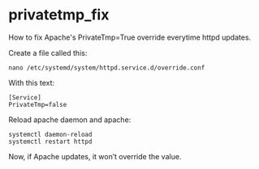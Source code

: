 # privatetmp_fix
How to fix Apache's PrivateTmp=True override everytime httpd updates.

Create a file called this:
```
nano /etc/systemd/system/httpd.service.d/override.conf
```

With this text:
```
[Service]
PrivateTmp=false
```

Reload apache daemon and apache:
```
systemctl daemon-reload
systemctl restart httpd
```

Now, if Apache updates, it won’t override the value.
